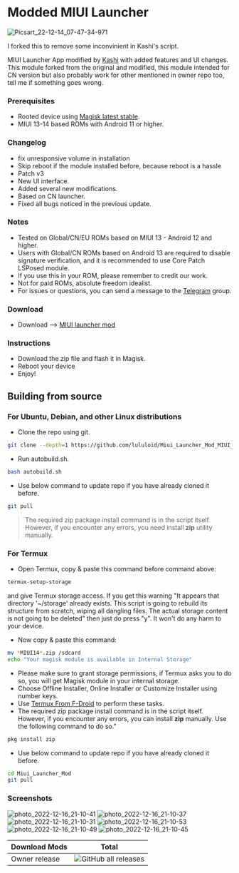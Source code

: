 # Modded MIUI Launcher

![Picsart_22-12-14_07-47-34-971](https://telegra.ph/file/479d8c1d24c2b5f2c7168.png)

I forked this to remove some inconvinient in Kashi's script.

MIUI Launcher App modified by [Kashi](https://t.me/kakashi1v1) with added features and UI changes.
This module forked from the original and modified, this module intended for CN version but also probably work for other mentioned in owner repo too, tell me if something goes wrong.

### Prerequisites
- Rooted device using [Magisk latest stable](https://github.com/topjohnwu/Magisk/releases/latest).
- MIUI 13-14 based ROMs with Android 11 or higher.

### Changelog
- fix unresponsive volume in installation
- Skip reboot if the module installed before, because reboot is a hassle
- Patch v3
- New UI interface.
- Added several new modifications.
- Based on CN launcher.
- Fixed all bugs noticed in the previous update.

### Notes
- Tested on Global/CN/EU ROMs based on MIUI 13 - Android 12 and higher.
- Users with Global/CN ROMs based on Android 13 are required to disable signature verification, and it is recommended to use Core Patch LSPosed module.
- If you use this in your ROM, please remember to credit our work.
- Not for paid ROMs, absolute freedom idealist.
- For issues or questions, you can send a message to the [Telegram](https://t.me/amogus_discussion) group.

### Download
- Download --> [MIUI launcher mod](https://github.com/lululoid/Miui_Launcher_Mod_MIUI_14_FOG_CN/releases)

### Instructions
- Download the zip file and flash it in Magisk.
- Reboot your device
- Enjoy!

## Building from source

### For Ubuntu, Debian, and other Linux distributions
- Clone the repo using git.
```sh
git clone --depth=1 https://github.com/lululoid/Miui_Launcher_Mod_MIUI_14_FOG_CN.git && cd Miui_Launcher_Mod_MIUI_14_FOG_CN
```
- Run autobuild.sh.
```sh
bash autobuild.sh
```
- Use below command to update repo if you have already cloned it before.
```sh
git pull
```

> The required zip package install command is in the script itself. However, if you encounter any errors, you need install **zip** utility manually.

### For Termux
- Open Termux, copy & paste this command before command above:
```sh
termux-setup-storage
```
and give Termux storage access. If you get this warning "It appears that directory '~/storage' already exists. This script is going to rebuild its structure from scratch, wiping all dangling files. The actual storage content is not going to be deleted" then just do press "y". It won't do any harm to your device.
- Now copy & paste this command:
```sh
mv *MIUI14*.zip /sdcard
echo "Your magisk module is available in Internal Storage"
```
- Please make sure to grant storage permissions, if Termux asks you to do so, you will get Magisk module in your internal storage.
- Choose Offline Installer, Online Installer or Customize Installer using number keys.
- Use [Termux From F-Droid](https://f-droid.org/en/packages/com.termux/) to perform these tasks.
- The required zip package install command is in the script itself. However, if you encounter any errors, you can install **zip** manually. Use the following command to do so."
```sh
pkg install zip
```
- Use below command to update repo if you have already cloned it before.
```sh
cd Miui_Launcher_Mod
git pull
```

### Screenshots ###
![photo_2022-12-16_21-10-41](https://telegra.ph/file/f3785e7c0a9635e1cdfd7.png)
![photo_2022-12-16_21-10-37](https://telegra.ph/file/a1aad969d4acfc91b349f.png)
![photo_2022-12-16_21-10-31](https://telegra.ph/file/3437550f579f607362b24.png)
![photo_2022-12-16_21-10-53](https://telegra.ph/file/c94b2230c329bc8ed9ccc.png)
![photo_2022-12-16_21-10-49](https://telegra.ph/file/49c03d4f92af0e105022e.png)
![photo_2022-12-16_21-10-45](https://telegra.ph/file/e4a55ea339eb6249efbb7.png)

| Download Mods | Total |
| --- | --- |
| Owner release | ![GitHub all releases](https://img.shields.io/github/downloads/Mods-Center/Miui_Launcher_Mod/total?logo=GitHub&style=for-the-badge&color=blue) |
